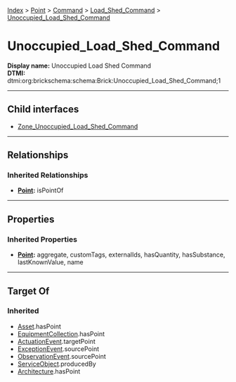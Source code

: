[Index](../../../../Index.md) > [Point](../../../Point.md) > [Command](../../Command.md) > [Load_Shed_Command](../Load_Shed_Command.md) > [Unoccupied_Load_Shed_Command](#)
# Unoccupied_Load_Shed_Command

**Display name:** Unoccupied Load Shed Command<br />
**DTMI:** dtmi:org:brickschema:schema:Brick:Unoccupied_Load_Shed_Command;1

---

## Child interfaces
* [Zone_Unoccupied_Load_Shed_Command](Zone_Unoccupied_Load_Shed_Command.md)

---

## Relationships

### Inherited Relationships
* **[Point](../../../Point.md):** isPointOf

---

## Properties

### Inherited Properties
* **[Point](../../../Point.md):** aggregate, customTags, externalIds, hasQuantity, hasSubstance, lastKnownValue, name

---

## Target Of
### Inherited
* [Asset](../../../../Asset/Asset.md).hasPoint
* [EquipmentCollection](../../../../Collection/EquipmentCollection.md).hasPoint
* [ActuationEvent](../../../../Event/PointEvent/ActuationEvent.md).targetPoint
* [ExceptionEvent](../../../../Event/PointEvent/ExceptionEvent.md).sourcePoint
* [ObservationEvent](../../../../Event/PointEvent/ObservationEvent.md).sourcePoint
* [ServiceObject](../../../../Information/ServiceObject/ServiceObject.md).producedBy
* [Architecture](../../../../Space/Architecture/Architecture.md).hasPoint
